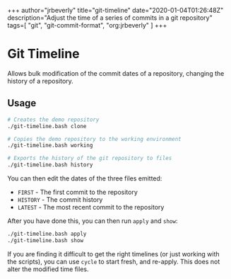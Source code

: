 +++
author="jrbeverly"
title="git-timeline"
date="2020-01-04T01:26:48Z"
description="Adjust the time of a series of commits in a git repository"
tags=[
  "git",
  "git-commit-format",
  "org:jrbeverly"
]
+++

# Git Timeline

Allows bulk modification of the commit dates of a repository, changing the history of a repository.

## Usage

```bash
# Creates the demo repository
./git-timeline.bash clone

# Copies the demo repository to the working environment
./git-timeline.bash working

# Exports the history of the git repository to files
./git-timeline.bash history
```

You can then edit the dates of the three files emitted:

- `FIRST` - The first commit to the repository
- `HISTORY` - The commit history
- `LATEST` - The most recent commit to the repository

After you have done this, you can then run `apply` and `show`:

```bash
./git-timeline.bash apply
./git-timeline.bash show
```

If you are finding it difficult to get the right timelines (or just working with the scripts), you can use `cycle` to start fresh, and re-apply. This does not alter the modified time files.
